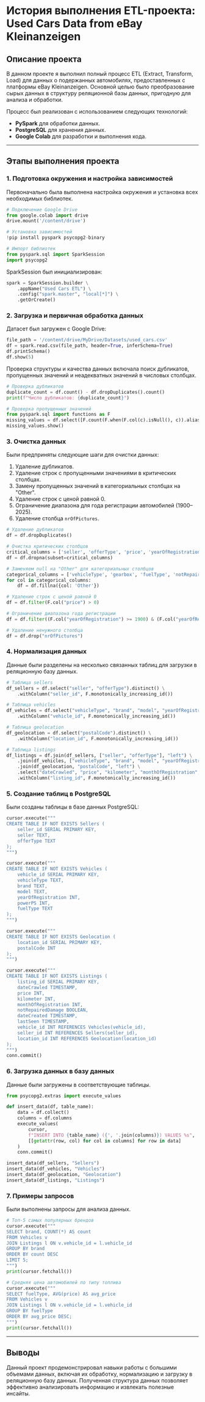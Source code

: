 # История выполнения ETL-проекта: Used Cars Data from eBay Kleinanzeigen

## Описание проекта

В данном проекте я выполнил полный процесс ETL (Extract, Transform, Load) для данных о подержанных автомобилях, предоставленных с платформы eBay Kleinanzeigen. Основной целью было преобразование сырых данных в структуру реляционной базы данных, пригодную для анализа и обработки.

Процесс был реализован с использованием следующих технологий:

- **PySpark** для обработки данных.
- **PostgreSQL** для хранения данных.
- **Google Colab** для разработки и выполнения кода.

---

## Этапы выполнения проекта

### 1. Подготовка окружения и настройка зависимостей

Первоначально была выполнена настройка окружения и установка всех необходимых библиотек.

```python
# Подключение Google Drive
from google.colab import drive
drive.mount('/content/drive')

# Установка зависимостей
!pip install pyspark psycopg2-binary

# Импорт библиотек
from pyspark.sql import SparkSession
import psycopg2
```

SparkSession был инициализирован:

```python
spark = SparkSession.builder \
    .appName("Used Cars ETL") \
    .config("spark.master", "local[*]") \
    .getOrCreate()
```

### 2. Загрузка и первичная обработка данных

Датасет был загружен с Google Drive:

```python
file_path = '/content/drive/MyDrive/Datasets/used_cars.csv'
df = spark.read.csv(file_path, header=True, inferSchema=True)
df.printSchema()
df.show(5)
```

Проверка структуры и качества данных включала поиск дубликатов, пропущенных значений и неадекватных значений в числовых столбцах.

```python
# Проверка дубликатов
duplicate_count = df.count() - df.dropDuplicates().count()
print(f"Число дубликатов: {duplicate_count}")

# Проверка пропущенных значений
from pyspark.sql import functions as F
missing_values = df.select([F.count(F.when(F.col(c).isNull(), c)).alias(c) for c in df.columns])
missing_values.show()
```

### 3. Очистка данных

Были предприняты следующие шаги для очистки данных:

1. Удаление дубликатов.
2. Удаление строк с пропущенными значениями в критических столбцах.
3. Замену пропущенных значений в категориальных столбцах на "Other".
4. Удаление строк с ценой равной 0.
5. Ограничение диапазона для года регистрации автомобилей (1900–2025).
6. Удаление столбца `nrOfPictures`.

```python
# Удаление дубликатов
df = df.dropDuplicates()

# Очистка критических столбцов
critical_columns = ['seller', 'offerType', 'price', 'yearOfRegistration']
df = df.dropna(subset=critical_columns)

# Заменяем null на "Other" для категориальных столбцов
categorical_columns = ['vehicleType', 'gearbox', 'fuelType', 'notRepairedDamage']
for col in categorical_columns:
    df = df.fillna({col: 'Other'})

# Удаление строк с ценой равной 0
df = df.filter(F.col("price") > 0)

# Ограничение диапазона года регистрации
df = df.filter((F.col("yearOfRegistration") >= 1900) & (F.col("yearOfRegistration") <= 2025))

# Удаление ненужного столбца
df = df.drop("nrOfPictures")
```

### 4. Нормализация данных

Данные были разделены на несколько связанных таблиц для загрузки в реляционную базу данных.

```python
# Таблица sellers
df_sellers = df.select("seller", "offerType").distinct() \
    .withColumn("seller_id", F.monotonically_increasing_id())

# Таблица vehicles
df_vehicles = df.select("vehicleType", "brand", "model", "yearOfRegistration", "powerPS", "fuelType").distinct() \
    .withColumn("vehicle_id", F.monotonically_increasing_id())

# Таблица geolocation
df_geolocation = df.select("postalCode").distinct() \
    .withColumn("location_id", F.monotonically_increasing_id())

# Таблица listings
df_listings = df.join(df_sellers, ["seller", "offerType"], "left") \
    .join(df_vehicles, ["vehicleType", "brand", "model", "yearOfRegistration", "powerPS", "fuelType"], "left") \
    .join(df_geolocation, "postalCode", "left") \
    .select("dateCrawled", "price", "kilometer", "monthOfRegistration", "notRepairedDamage", "dateCreated", "lastSeen", "vehicle_id", "seller_id", "location_id") \
    .withColumn("listing_id", F.monotonically_increasing_id())
```

### 5. Создание таблиц в PostgreSQL

Были созданы таблицы в базе данных PostgreSQL:

```python
cursor.execute("""
CREATE TABLE IF NOT EXISTS Sellers (
    seller_id SERIAL PRIMARY KEY,
    seller TEXT,
    offerType TEXT
);
""")

cursor.execute("""
CREATE TABLE IF NOT EXISTS Vehicles (
    vehicle_id SERIAL PRIMARY KEY,
    vehicleType TEXT,
    brand TEXT,
    model TEXT,
    yearOfRegistration INT,
    powerPS INT,
    fuelType TEXT
);
""")

cursor.execute("""
CREATE TABLE IF NOT EXISTS Geolocation (
    location_id SERIAL PRIMARY KEY,
    postalCode INT
);
""")

cursor.execute("""
CREATE TABLE IF NOT EXISTS Listings (
    listing_id SERIAL PRIMARY KEY,
    dateCrawled TIMESTAMP,
    price INT,
    kilometer INT,
    monthOfRegistration INT,
    notRepairedDamage BOOLEAN,
    dateCreated TIMESTAMP,
    lastSeen TIMESTAMP,
    vehicle_id INT REFERENCES Vehicles(vehicle_id),
    seller_id INT REFERENCES Sellers(seller_id),
    location_id INT REFERENCES Geolocation(location_id)
);
""")
conn.commit()
```

### 6. Загрузка данных в базу данных

Данные были загружены в соответствующие таблицы.

```python
from psycopg2.extras import execute_values

def insert_data(df, table_name):
    data = df.collect()
    columns = df.columns
    execute_values(
        cursor,
        f"INSERT INTO {table_name} ({', '.join(columns)}) VALUES %s",
        [[getattr(row, col) for col in columns] for row in data]
    )
    conn.commit()

insert_data(df_sellers, "Sellers")
insert_data(df_vehicles, "Vehicles")
insert_data(df_geolocation, "Geolocation")
insert_data(df_listings, "Listings")
```

### 7. Примеры запросов

Были выполнены запросы для анализа данных.

```python
# Топ-5 самых популярных брендов
cursor.execute("""
SELECT brand, COUNT(*) AS count
FROM Vehicles v
JOIN Listings l ON v.vehicle_id = l.vehicle_id
GROUP BY brand
ORDER BY count DESC
LIMIT 5;
""")
print(cursor.fetchall())

# Средняя цена автомобилей по типу топлива
cursor.execute("""
SELECT fuelType, AVG(price) AS avg_price
FROM Vehicles v
JOIN Listings l ON v.vehicle_id = l.vehicle_id
GROUP BY fuelType
ORDER BY avg_price DESC;
""")
print(cursor.fetchall())
```

---

## Выводы

Данный проект продемонстрировал навыки работы с большими объемами данных, включая их обработку, нормализацию и загрузку в реляционную базу данных. Полученная структура данных позволяет эффективно анализировать информацию и извлекать полезные инсайты.

